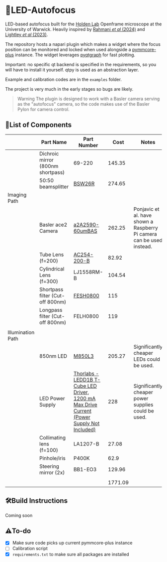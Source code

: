 ﻿# 🚨LED-Autofocus
LED-based autofocus built for the [Holden Lab](https://holdenlab.github.io/) Openframe microscope at the University of Warwick. Heavily inspired by [Rahmani _et al_ (2024)](https://opg.optica.org/oe/fulltext.cfm?uri=oe-32-8-13331&id=548369) and [Lightley _et al_ (2023)](https://onlinelibrary.wiley.com/doi/10.1111/jmi.13219).

The repository hosts a napari plugin which makes a widget where the focus position can be monitored and locked when used alongside a [pymmcore-plus](https://pymmcore-plus.github.io/pymmcore-plus/) instance. The widget leverages [pyqtgraph](https://pyqtgraph.readthedocs.io/) for fast plotting. 

Important: no specific qt backend is specified in the requirements, so you will have to install it yourself. qtpy is used as an abstraction layer.

Example and calibration codes are in the `examples` folder.

The project is very much in the early stages so bugs are likely.

> Warning
> The plugin is designed to work with a Basler camera serving as the "autofocus" camera, so the code makes use of the Basler Pylon for camera control.

## 📃List of Components
|                   | Part Name                         | Part Number                                                                                                                                              | Cost    | Notes                                                                 |
| ----------------- | --------------------------------- | -------------------------------------------------------------------------------------------------------------------------------------------------------- | ------- | --------------------------------------------------------------------- |
|                   | Dichroic mirror (800nm shortpass) | 69-220                                                                                                                                                   | 145.35  |                                                                       |
|                   | 50:50 beamsplitter                | [BSW26R](https://www.thorlabs.com/thorproduct.cfm?partnumber=BSW26R)                                                                                     | 274.65  |                                                                       |
| Imaging Path      |                                   |                                                                                                                                                          |         |                                                                       |
|                   | Basler ace2 Camera                | [a2A2590-60umBAS](https://www.edmundoptics.com/p/basler-ace2-a2a2590-60umbas-monochrome-usb3-basic-camera/44055/)                                        | 262.25  | Ponjavic et al. have shown a Raspberry Pi camera can be used instead. |
|                   | Tube Lens (f=200)                 | [AC254-200-B](https://www.thorlabs.com/thorproduct.cfm?partnumber=AC254-200-B)                                                                           | 82.92   |                                                                       |
|                   | Cylindrical Lens (f=300)          | LJ1558RM-B                                                                                                                                               | 104.54  |                                                                       |
|                   | Shortpass filter (Cut-off 800nm)  | [FESH0800](https://www.thorlabs.com/thorproduct.cfm?partnumber=FESH0800)                                                                                 | 115     |                                                                       |
|                   | Longpass filter (Cut-off 800nm)   | FELH0800                                                                                                                                                 | 119     |                                                                       |
|                   |                                   |                                                                                                                                                          |         |                                                                       |
| Illumination Path |                                   |                                                                                                                                                          |         |                                                                       |
|                   | 850nm LED                         | [M850L3](https://www.thorlabs.com/thorproduct.cfm?partnumber=M850L3)                                                                                     | 205.27  | Significantly cheaper LEDs could be used.                             |
|                   | LED Power Supply                  | [Thorlabs - LEDD1B T-Cube LED Driver, 1200 mA Max Drive Current (Power Supply Not Included)](https://www.thorlabs.com/thorproduct.cfm?partnumber=LEDD1B) | 228     | Significantly cheaper power supplies could be used.                   |
|                   | Collimating lens (f=100)          | LA1207-B                                                                                                                                                 | 27.08   |                                                                       |
|                   | Pinhole/iris                      | P400K                                                                                                                                                    | 62.9    |                                                                       |
|                   | Steering mirror (2x)              | BB1-EO3                                                                                                                                                  | 129.96  |                                                                       |
|                   |                                   |                                                                                                                                                          |         |                                                                       |
|                   |                                   |                                                                                                                                                          | 1771.09 |                                                                       |
## 🛠️Build Instructions
Coming soon


## ⚠️To-do
- [x] Make sure code picks up current pymmcore-plus instance
- [ ] Calibration script
- [x] `requirements.txt` to make sure all packages are installed
